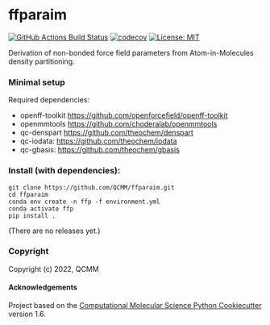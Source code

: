 ffparaim
==============================
[//]: # (Badges)
[![GitHub Actions Build Status](https://github.com/QCMM/ffparaim/workflows/CI/badge.svg)](https://github.com/QCMM/ffparaim/actions?query=workflow%3ACI)
[![codecov](https://codecov.io/gh/QCMM/ffparaim/branch/master/graph/badge.svg)](https://codecov.io/gh/QCMM/ffparaim/branch/master)
[![License: MIT](https://img.shields.io/badge/License-MIT-yellow.svg)](https://opensource.org/licenses/MIT)


Derivation of non-bonded force field parameters from Atom-in-Molecules density partitioning.

### Minimal setup

Required dependencies:

- openff-toolkit https://github.com/openforcefield/openff-toolkit
- openmmtools https://github.com/choderalab/openmmtools
- qc-denspart https://github.com/theochem/denspart
- qc-iodata: https://github.com/theochem/iodata
- qc-gbasis: https://github.com/theochem/gbasis

### Install (with dependencies):

    git clone https://github.com/QCMM/ffparaim.git
    cd ffparaim
    conda env create -n ffp -f environment.yml
    conda activate ffp
    pip install .

(There are no releases yet.)


### Copyright

Copyright (c) 2022, QCMM


#### Acknowledgements
 
Project based on the 
[Computational Molecular Science Python Cookiecutter](https://github.com/molssi/cookiecutter-cms) version 1.6.
